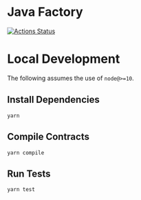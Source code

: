 # Java Factory

[![Actions Status](https://github.com/javaswapdevelopment/java-swap-core/workflows/CI/badge.svg)](https://github.com/javaswapdevelopment/java-swap-core/actions)

# Local Development

The following assumes the use of `node@>=10`.

## Install Dependencies

`yarn`

## Compile Contracts

`yarn compile`

## Run Tests

`yarn test`
